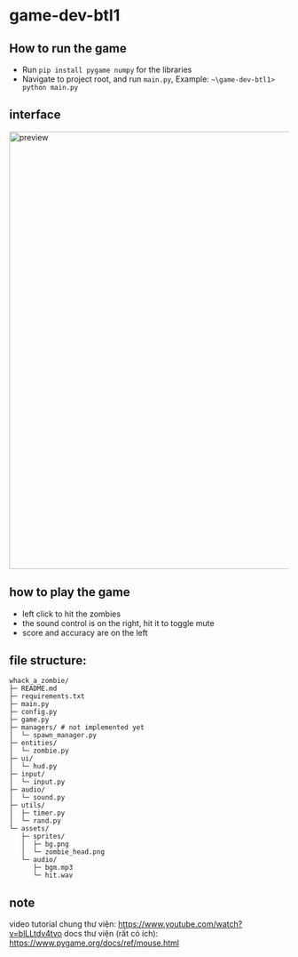 ﻿# game-dev-btl1
## How to run the game 
- Run `pip install pygame numpy` for the libraries
- Navigate to project root, and run `main.py`, Example: `~\game-dev-btl1> python main.py`

## interface 
<img width="1124" height="787" alt="preview" src="https://github.com/user-attachments/assets/1acb5fac-02f9-4d77-8835-d2474727340d" />

## how to play the game
- left click to hit the zombies
- the sound control is on the right, hit it to toggle mute
- score and accuracy are on the left

## file structure:
```
whack_a_zombie/
├─ README.md
├─ requirements.txt
├─ main.py
├─ config.py
├─ game.py
├─ managers/ # not implemented yet
│  └─ spawn_manager.py
├─ entities/
│  └─ zombie.py
├─ ui/
│  └─ hud.py
├─ input/
│  └─ input.py
├─ audio/
│  └─ sound.py
├─ utils/
│  ├─ timer.py
│  └─ rand.py
└─ assets/
   ├─ sprites/
   │  ├─ bg.png
   │  └─ zombie_head.png
   └─ audio/
      ├─ bgm.mp3
      └─ hit.wav

```

## note
video tutorial chung thư viện: https://www.youtube.com/watch?v=blLLtdv4tvo
docs thư viện (rất có ích): https://www.pygame.org/docs/ref/mouse.html





